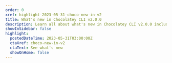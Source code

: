 ```yaml
---
order: 0
xref: highlight-2023-05-31-choco-new-in-v2
title: What's new in Chocolatey CLI v2.0.0
description: Learn all about what's new in Chocolatey CLI v2.0.0 including NuGet v3 feed support, SemVer 2.0.0 support, .NET Framework uplift, and many other fantastic updates!
showInSidebar: false
highlight:
  postedDateTime: 2023-05-31T03:00:00Z
  ctaXref: choco-new-in-v2
  ctaText: See what's new
  showOnHome: false
---
```

